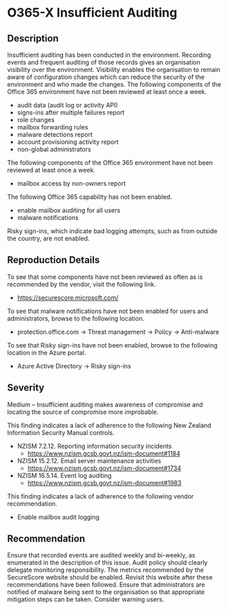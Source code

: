 O365-X Insufficient Auditing
============================

Description
-----------
Insufficient auditing has been conducted in the environment. Recording events and frequent auditing of those records gives an organisation visibility over the environment. Visibility enables the organisation to remain aware of configuration changes which can reduce the security of the environment and who made the changes.
The following components of the Office 365 environment have not been reviewed at least once a week.
* audit data (audit log or activity API)
* signs-ins after multiple failures report
* role changes
* mailbox forwarding rules
* malware detections report
* account provisioning activity report
* non-global administrators

The following components of the Office 365 environment have not been reviewed at least once a week.
* mailbox access by non-owners report

The following Office 365 capability has not been enabled.
* enable mailbox auditing for all users
* malware notifications

Risky sign-ins, which indicate bad logging attempts, such as from outside the country, are not enabled.

Reproduction Details
--------------------
To see that some components have not been reviewed as often as is recommended by the vendor, visit the following link.
* https://securescore.microsoft.com/

To see that malware notifications have not been enabled for users and administrators, browse to the following location.
* protection.office.com -> Threat management -> Policy -> Anti-malware

To see that Risky sign-ins have not been enabled, browse to the following location in the Azure portal.
* Azure Active Directory -> Risky sign-ins

Severity
--------
Medium – Insufficient auditing makes awareness of compromise and locating the source of compromise more improbable.

This finding indicates a lack of adherence to the following New Zealand Information Security Manual controls.
* NZISM 7.2.12. Reporting information security incidents
  * https://www.nzism.gcsb.govt.nz/ism-document#1184
* NZISM 15.2.12. Email server maintenance activities
  * https://www.nzism.gcsb.govt.nz/ism-document#1734
* NZISM 16.5.14. Event log auditing
  * https://www.nzism.gcsb.govt.nz/ism-document#1983

This finding indicates a lack of adherence to the following vendor recommendation.
* Enable mailbox audit logging

Recommendation
--------------
Ensure that recorded events are audited weekly and bi-weekly, as enumerated in the description of this issue. Audit policy should clearly delegate monitoring responsibility. The metrics recommended by the SecureScore website should be enabled. Revisit this website after these recommendations have been followed.
Ensure that administrators are notified of malware being sent to the organisation so that appropriate mitigation steps can be taken. Consider warning users.
